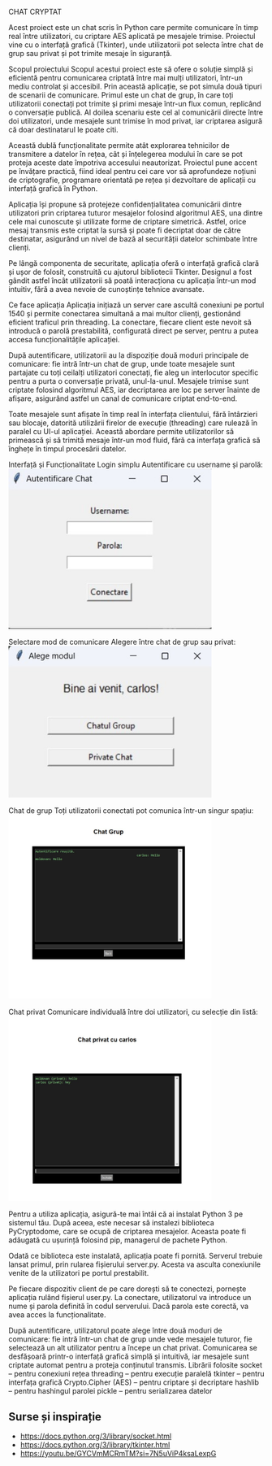 CHAT CRYPTAT

Acest proiect este un chat scris în Python care permite comunicare în timp real între utilizatori, cu criptare AES aplicată pe mesajele trimise. Proiectul vine cu o interfață grafică (Tkinter), unde utilizatorii pot selecta între chat de grup sau privat și pot trimite mesaje în siguranță.

Scopul proiectului
Scopul acestui proiect este să ofere o soluție simplă și eficientă pentru comunicarea criptată între mai mulți utilizatori, într-un mediu controlat și accesibil. Prin această aplicație, se pot simula două tipuri de scenarii de comunicare. Primul este un chat de grup, în care toți utilizatorii conectați pot trimite și primi mesaje într-un flux comun, replicând o conversație publică. Al doilea scenariu este cel al comunicării directe între doi utilizatori, unde mesajele sunt trimise în mod privat, iar criptarea asigură că doar destinatarul le poate citi.

Această dublă funcționalitate permite atât explorarea tehnicilor de transmitere a datelor în rețea, cât și înțelegerea modului în care se pot proteja aceste date împotriva accesului neautorizat. Proiectul pune accent pe învățare practică, fiind ideal pentru cei care vor să aprofundeze noțiuni de criptografie, programare orientată pe rețea și dezvoltare de aplicații cu interfață grafică în Python.

Aplicația își propune să protejeze confidențialitatea comunicării dintre utilizatori prin criptarea tuturor mesajelor folosind algoritmul AES, una dintre cele mai cunoscute și utilizate forme de criptare simetrică. Astfel, orice mesaj transmis este criptat la sursă și poate fi decriptat doar de către destinatar, asigurând un nivel de bază al securității datelor schimbate între clienți.

Pe lângă componenta de securitate, aplicația oferă o interfață grafică clară și ușor de folosit, construită cu ajutorul bibliotecii Tkinter. Designul a fost gândit astfel încât utilizatorii să poată interacționa cu aplicația într-un mod intuitiv, fără a avea nevoie de cunoștințe tehnice avansate.

Ce face aplicația
Aplicația inițiază un server care ascultă conexiuni pe portul 1540 și permite conectarea simultană a mai multor clienți, gestionând eficient traficul prin threading. La conectare, fiecare client este nevoit să introducă o parolă prestabilită, configurată direct pe server, pentru a putea accesa funcționalitățile aplicației.

După autentificare, utilizatorii au la dispoziție două moduri principale de comunicare: fie intră într-un chat de grup, unde toate mesajele sunt partajate cu toți ceilalți utilizatori conectați, fie aleg un interlocutor specific pentru a purta o conversație privată, unul-la-unul. Mesajele trimise sunt criptate folosind algoritmul AES, iar decriptarea are loc pe server înainte de afișare, asigurând astfel un canal de comunicare criptat end-to-end.

Toate mesajele sunt afișate în timp real în interfața clientului, fără întârzieri sau blocaje, datorită utilizării firelor de execuție (threading) care rulează în paralel cu UI-ul aplicației. Această abordare permite utilizatorilor să primească și să trimită mesaje într-un mod fluid, fără ca interfața grafică să înghețe în timpul procesării datelor.



Interfață și Funcționalitate
Login simplu
Autentificare cu username și parolă:
<img width="400" alt="login" src="1.jpg" />

Selectare mod de comunicare 
Alegere între chat de grup sau privat:
<img width="400" alt="login" src="2.jpg" />

Chat de grup 
Toți utilizatorii conectati pot comunica într-un singur spațiu:
<img width="400" alt="login" src="3.jpg" />

Chat privat 
Comunicare individuală între doi utilizatori, cu selecție din listă:
<img width="400" alt="login" src="4.jpg" />

Pentru a utiliza aplicația, asigură-te mai întâi că ai instalat Python 3 pe sistemul tău. După aceea, este necesar să instalezi biblioteca PyCryptodome, care se ocupă de criptarea mesajelor. Aceasta poate fi adăugată cu ușurință folosind pip, managerul de pachete Python.

Odată ce biblioteca este instalată, aplicația poate fi pornită. Serverul trebuie lansat primul, prin rularea fișierului server.py. Acesta va asculta conexiunile venite de la utilizatori pe portul prestabilit.

Pe fiecare dispozitiv client de pe care dorești să te conectezi, pornește aplicația rulând fișierul user.py. La conectare, utilizatorul va introduce un nume și parola definită în codul serverului. Dacă parola este corectă, va avea acces la funcționalitate.

După autentificare, utilizatorul poate alege între două moduri de comunicare: fie intră într-un chat de grup unde vede mesajele tuturor, fie selectează un alt utilizator pentru a începe un chat privat. Comunicarea se desfășoară printr-o interfață grafică simplă și intuitivă, iar mesajele sunt criptate automat pentru a proteja conținutul transmis.
Librării folosite
socket – pentru conexiuni rețea
threading – pentru execuție paralelă
tkinter – pentru interfața grafică
Crypto.Cipher (AES) – pentru criptare și decriptare
hashlib – pentru hashingul parolei
pickle – pentru serializarea datelor

## Surse și inspirație

- https://docs.python.org/3/library/socket.html  
- https://docs.python.org/3/library/tkinter.html  
- https://youtu.be/GYCVmMCRmTM?si=7N5uViP4ksaLexpG
